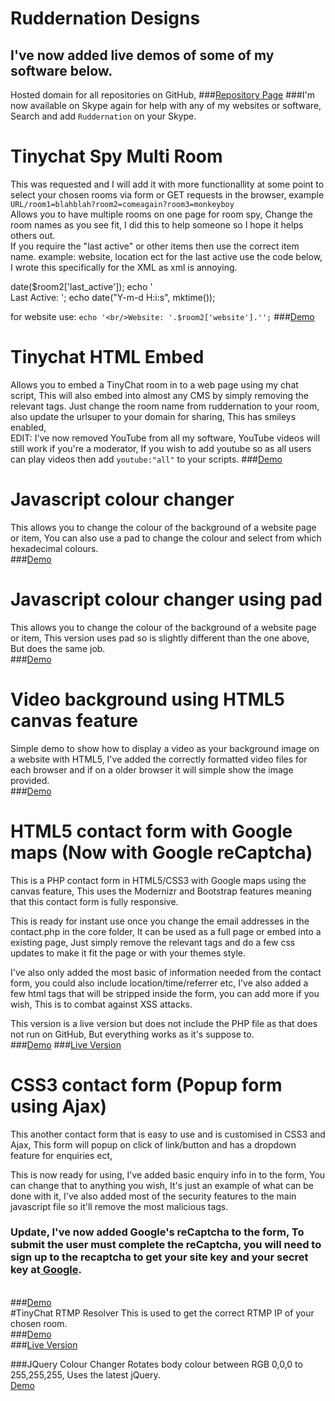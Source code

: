 # Ruddernation Designs
## I've now added live demos of some of my software below.
Hosted domain for all repositories on GitHub,
###<a href="https://ruddernation-designs.github.io" target="_blank">Repository Page</a>
###I'm now available on Skype again for help with any of my websites or software, Search and add `Ruddernation` on your Skype.

# Tinychat Spy Multi Room
This was requested and I will add it with more functionallity at some point to select your chosen rooms via form or GET requests in the browser, example `URL/room1=blahblah?room2=comeagain?room3=monkeyboy`<br/>
Allows you to have multiple rooms on one page for room spy, Change the room names as you see fit, I did this to help someone so I hope it helps others out.<br/>
If you require the "last active" or other items then use the correct item name. example: website, 
location ect for the last active use the code below, I wrote this specifically for the XML as xml is annoying.

date($room2['last_active']); echo '<br/>Last Active: '; echo date("Y-m-d H:i:s", mktime());

for website use: `echo '<br/>Website: '.$room2['website'].'';`
###<a href="https://www.ruddernation.com/multiroom/">Demo</a>
# Tinychat HTML Embed
Allows you to embed a TinyChat room in to a web page using my chat script,
This will also embed into almost any CMS by simply removing the relevant tags.
Just change the room name from ruddernation to your room, also update the urlsuper to your domain for sharing,
This has smileys enabled,
<br/>
EDIT: I've now removed YouTube from all my software, YouTube videos will still work if you're a moderator,
If you wish to add youtube so as all users can play videos then add `youtube:"all"` to your scripts.
###<a href="http://ruddernation-designs.github.io/tinychat" target="_blank" title="TinyChat Embed Demo">Demo</a>

# Javascript colour changer
This allows you to change the colour of the background of a website page or item,
You can also use a pad to change the colour and select from which hexadecimal colours.<br />
###<a href="http://ruddernation-designs.github.io/colour-changer" target="_blank" title="JavaScript-Colour-Changer">Demo</a>

# Javascript colour changer using pad
This allows you to change the colour of the background of a website page or item,
This version uses pad so is slightly different than the one above, But does the same job.<br />
###<a href="http://ruddernation-designs.github.io/colour-changer/pad" target="_blank" title="JS-Pad-Colour-Changer">Demo</a>

# Video background using HTML5 canvas feature
Simple demo to show how to display a video as your background image on a website with HTML5,
I've added the correctly formatted video files for each browser and if on a older browser it will simple show the image provided.<br />
###<a href="http://ruddernation-designs.github.io/video-background/" target="_blank" title="Background Video Demo">Demo</a>

# HTML5 contact form with Google maps (Now with Google reCaptcha)
This is a PHP contact form in HTML5/CSS3 with Google maps using the canvas feature,
This uses the Modernizr and Bootstrap features meaning that this contact form is fully responsive.

This is ready for instant use once you change the email addresses in the contact.php in the core folder,
It can be used as a full page or embed into a existing page, 
Just simply remove the relevant tags and do a few css updates to make it fit the page or with your themes style.

I've also only added the most basic of information needed from the contact form, you could also include location/time/referrer etc, I've also added a few html tags that will be stripped inside the form, you can add more if you wish, This is to combat against XSS attacks.

This version is a live version but does not include the PHP file as that does not run on GitHub, But everything works as it's suppose to.<br />
###<a href="http://ruddernation-designs.github.io/contact-with-google-maps" target="_blank" title="Contact forms with google maps Demo">Demo</a>
###<a href="https://www.ruddernation.com" target="_blank" title="Main website">Live Version</a>
<br />
# CSS3 contact form (Popup form using Ajax)
This another contact form that is easy to use and is customised in CSS3 and Ajax,
This form will popup on click of link/button and has a dropdown feature for enquiries ect,

This is now ready for using, I've added basic enquiry info in to the form, You can change that to anything you wish, It's just an example of what can be done with it,
I've also added most of the security features to the main javascript file so it'll remove the most malicious tags.
### Update, I've now added Google's reCaptcha to the form, To submit the user must complete the reCaptcha, you will need to sign up to the recaptcha to get your site key and your secret key at<a href="https://www.google.com/recaptcha/intro/index.html" target="_blank"> Google</a>.

<br />
###<a href="https://ruddernation-designs.github.io/css-contact-form/" target="_blank" title="CSS3 Contact form">Demo</a>
<br />
#TinyChat RTMP Resolver
This is used to get the correct RTMP IP of your chosen room. <br />
###<a href="https://ruddernation-designs.github.io/tinychat-rtmp/" target="_blank" title="RTMP Demo">Demo</a><br />
###<a href="https://www.ruddernation.com/rtmp" target="_blank">Live Version</a>


###JQuery Colour Changer
Rotates body colour between RGB 0,0,0 to 255,255,255, Uses the latest jQuery.</br>
[Demo](http://ruddernation-designs.github.io/jquery-colour-rotation/)
